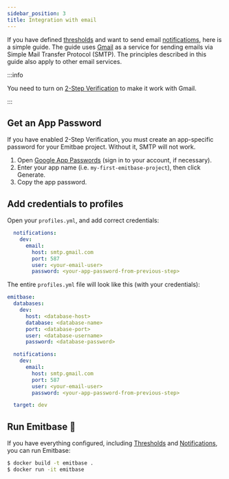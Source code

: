 ```yaml
---
sidebar_position: 3
title: Integration with email
---
```


If you have defined [thresholds](./thresholds.md) and want to send email [notificatioms](./notifications.md), here is a simple guide. The guide uses [Gmail](https://www.google.com/intl/en/gmail/about/) as a service for sending emails via Simple Mail Transfer Protocol (SMTP). The principles described in this guide also apply to other email services.

:::info

You need to turn on [2-Step Verification](https://support.google.com/accounts/answer/185839) to make it work with Gmail.

:::

## Get an App Password

If you have enabled 2-Step Verification, you must create an app-specific password for your Emitbae project. Without it, SMTP will not work.

1. Open [Google App Passwords](https://myaccount.google.com/apppasswords) (sign in to your account, if necessary).
2. Enter your app name (i.e. `my-first-emitbase-project`), then click Generate.
3. Copy the app password.

## Add credentials to profiles

Open your `profiles.yml`, and add correct credentials:

```yaml
  notifications:
    dev:
      email:
        host: smtp.gmail.com
        port: 587
        user: <your-email-user>
        password: <your-app-password-from-previous-step>
```

The entire `profiles.yml` file will look like this (with your credentials):

```yaml
emitbase:
  databases:
    dev:
      host: <database-host>
      database: <database-name>
      port: <database-port>
      user: <database-username>
      password: <database-password>

  notifications:
    dev:
      email:
        host: smtp.gmail.com
        port: 587
        user: <your-email-user>
        password: <your-app-password-from-previous-step>

  target: dev

```

## Run Emitbase 🚀

If you have everything configured, including [Thresholds](./thresholds.md) and [Notifications](./notifications.md), you can run Emitbase:

```bash
$ docker build -t emitbase .
$ docker run -it emitbase
```
